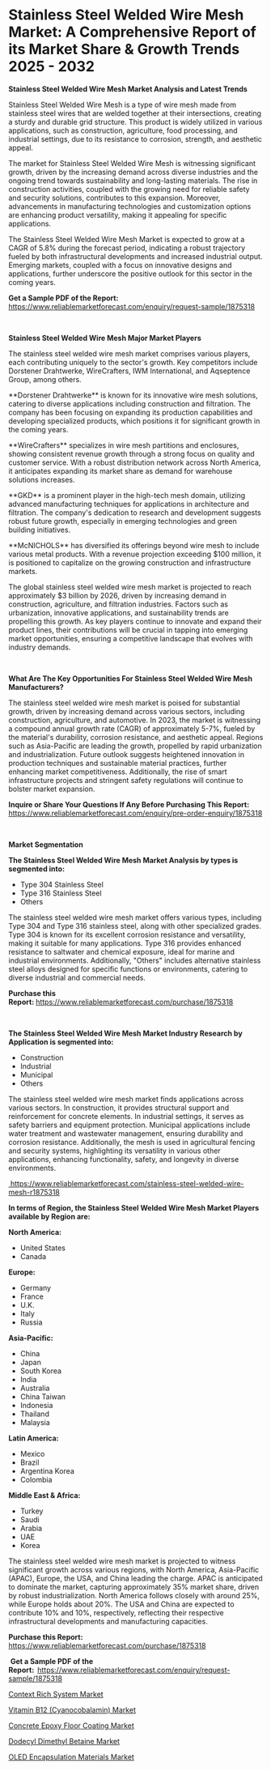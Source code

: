 <p><h1>Stainless Steel Welded Wire Mesh Market: A Comprehensive Report of its Market Share & Growth Trends 2025 - 2032</h1></p><p><strong>Stainless Steel Welded Wire Mesh Market Analysis and Latest Trends</strong></p>
<p><p>Stainless Steel Welded Wire Mesh is a type of wire mesh made from stainless steel wires that are welded together at their intersections, creating a sturdy and durable grid structure. This product is widely utilized in various applications, such as construction, agriculture, food processing, and industrial settings, due to its resistance to corrosion, strength, and aesthetic appeal.</p><p>The market for Stainless Steel Welded Wire Mesh is witnessing significant growth, driven by the increasing demand across diverse industries and the ongoing trend towards sustainability and long-lasting materials. The rise in construction activities, coupled with the growing need for reliable safety and security solutions, contributes to this expansion. Moreover, advancements in manufacturing technologies and customization options are enhancing product versatility, making it appealing for specific applications.</p><p>The Stainless Steel Welded Wire Mesh Market is expected to grow at a CAGR of 5.8% during the forecast period, indicating a robust trajectory fueled by both infrastructural developments and increased industrial output. Emerging markets, coupled with a focus on innovative designs and applications, further underscore the positive outlook for this sector in the coming years.</p></p>
<p><strong>Get a Sample PDF of the Report:&nbsp;</strong> <a href="https://www.reliablemarketforecast.com/enquiry/request-sample/1875318?utm_campaign=1899&utm_medium=2&utm_source=Github&utm_content=ia&utm_term=31012025&utm_id=stainless-steel-welded-wire-mesh">https://www.reliablemarketforecast.com/enquiry/request-sample/1875318</a></p>
<p>&nbsp;</p>
<p><strong>Stainless Steel Welded Wire Mesh Major Market Players</strong></p>
<p><p>The stainless steel welded wire mesh market comprises various players, each contributing uniquely to the sector's growth. Key competitors include Dorstener Drahtwerke, WireCrafters, IWM International, and Aqseptence Group, among others. </p><p>**Dorstener Drahtwerke** is known for its innovative wire mesh solutions, catering to diverse applications including construction and filtration. The company has been focusing on expanding its production capabilities and developing specialized products, which positions it for significant growth in the coming years.</p><p>**WireCrafters** specializes in wire mesh partitions and enclosures, showing consistent revenue growth through a strong focus on quality and customer service. With a robust distribution network across North America, it anticipates expanding its market share as demand for warehouse solutions increases.</p><p>**GKD** is a prominent player in the high-tech mesh domain, utilizing advanced manufacturing techniques for applications in architecture and filtration. The company's dedication to research and development suggests robust future growth, especially in emerging technologies and green building initiatives.</p><p>**McNICHOLS** has diversified its offerings beyond wire mesh to include various metal products. With a revenue projection exceeding $100 million, it is positioned to capitalize on the growing construction and infrastructure markets.</p><p>The global stainless steel welded wire mesh market is projected to reach approximately $3 billion by 2026, driven by increasing demand in construction, agriculture, and filtration industries. Factors such as urbanization, innovative applications, and sustainability trends are propelling this growth. As key players continue to innovate and expand their product lines, their contributions will be crucial in tapping into emerging market opportunities, ensuring a competitive landscape that evolves with industry demands.</p></p>
<p>&nbsp;</p>
<p><strong>What Are The Key Opportunities For Stainless Steel Welded Wire Mesh Manufacturers?</strong></p>
<p><p>The stainless steel welded wire mesh market is poised for substantial growth, driven by increasing demand across various sectors, including construction, agriculture, and automotive. In 2023, the market is witnessing a compound annual growth rate (CAGR) of approximately 5-7%, fueled by the material's durability, corrosion resistance, and aesthetic appeal. Regions such as Asia-Pacific are leading the growth, propelled by rapid urbanization and industrialization. Future outlook suggests heightened innovation in production techniques and sustainable material practices, further enhancing market competitiveness. Additionally, the rise of smart infrastructure projects and stringent safety regulations will continue to bolster market expansion.</p></p>
<p><strong>Inquire or Share Your Questions If Any Before Purchasing This Report:</strong> <a href="https://www.reliablemarketforecast.com/enquiry/pre-order-enquiry/1875318?utm_campaign=1899&utm_medium=2&utm_source=Github&utm_content=ia&utm_term=31012025&utm_id=stainless-steel-welded-wire-mesh">https://www.reliablemarketforecast.com/enquiry/pre-order-enquiry/1875318</a></p>
<p>&nbsp;</p>
<p><strong>Market Segmentation</strong></p>
<p><strong>The Stainless Steel Welded Wire Mesh Market Analysis by types is segmented into:</strong></p>
<p><ul><li>Type 304 Stainless Steel</li><li>Type 316 Stainless Steel</li><li>Others</li></ul></p>
<p><p>The stainless steel welded wire mesh market offers various types, including Type 304 and Type 316 stainless steel, along with other specialized grades. Type 304 is known for its excellent corrosion resistance and versatility, making it suitable for many applications. Type 316 provides enhanced resistance to saltwater and chemical exposure, ideal for marine and industrial environments. Additionally, "Others" includes alternative stainless steel alloys designed for specific functions or environments, catering to diverse industrial and commercial needs.</p></p>
<p><strong>Purchase this Report:&nbsp;</strong><a href="https://www.reliablemarketforecast.com/purchase/1875318?utm_campaign=1899&utm_medium=2&utm_source=Github&utm_content=ia&utm_term=31012025&utm_id=stainless-steel-welded-wire-mesh">https://www.reliablemarketforecast.com/purchase/1875318</a></p>
<p>&nbsp;</p>
<p><strong>The Stainless Steel Welded Wire Mesh Market Industry Research by Application is segmented into:</strong></p>
<p><ul><li>Construction</li><li>Industrial</li><li>Municipal</li><li>Others</li></ul></p>
<p><p>The stainless steel welded wire mesh market finds applications across various sectors. In construction, it provides structural support and reinforcement for concrete elements. In industrial settings, it serves as safety barriers and equipment protection. Municipal applications include water treatment and wastewater management, ensuring durability and corrosion resistance. Additionally, the mesh is used in agricultural fencing and security systems, highlighting its versatility in various other applications, enhancing functionality, safety, and longevity in diverse environments.</p></p>
<p><a href="https://www.reliablemarketforecast.com/stainless-steel-welded-wire-mesh-r1875318?utm_campaign=1899&utm_medium=2&utm_source=Github&utm_content=ia&utm_term=31012025&utm_id=stainless-steel-welded-wire-mesh">&nbsp;https://www.reliablemarketforecast.com/stainless-steel-welded-wire-mesh-r1875318</a></p>
<p><strong>In terms of Region, the Stainless Steel Welded Wire Mesh Market Players available by Region are:</strong></p>
<p>
    <p> <strong> North America: </strong>
        <ul>
            <li>United States</li>
            <li>Canada</li>
        </ul>
        </p> 
    <p> <strong> Europe: </strong>
        <ul>
            <li>Germany</li>
            <li>France</li>
            <li>U.K.</li>
            <li>Italy</li>
            <li>Russia</li>
        </ul>
        </p> 
    <p> <strong> Asia-Pacific: </strong>
        <ul>
            <li>China</li>
            <li>Japan</li>
            <li>South Korea</li>
            <li>India</li>
            <li>Australia</li>
            <li>China Taiwan</li>
            <li>Indonesia</li>
            <li>Thailand</li>
            <li>Malaysia</li>
        </ul>
        </p> 
    <p> <strong> Latin America: </strong>
        <ul>
            <li>Mexico</li>
            <li>Brazil</li>
            <li>Argentina Korea</li>
            <li>Colombia</li>
        </ul>
        </p> 
    <p> <strong> Middle East & Africa: </strong>
        <ul>
            <li>Turkey</li>
            <li>Saudi</li>
            <li>Arabia</li>
            <li>UAE</li>
            <li>Korea</li>
        </ul>
    </p>
    </p>
<p><p>The stainless steel welded wire mesh market is projected to witness significant growth across various regions, with North America, Asia-Pacific (APAC), Europe, the USA, and China leading the charge. APAC is anticipated to dominate the market, capturing approximately 35% market share, driven by robust industrialization. North America follows closely with around 25%, while Europe holds about 20%. The USA and China are expected to contribute 10% and 10%, respectively, reflecting their respective infrastructural developments and manufacturing capacities.</p></p>
<p><strong>Purchase this Report: </strong><a href="https://www.reliablemarketforecast.com/purchase/1875318?utm_campaign=1899&utm_medium=2&utm_source=Github&utm_content=ia&utm_term=31012025&utm_id=stainless-steel-welded-wire-mesh">https://www.reliablemarketforecast.com/purchase/1875318</a></p>
<p>&nbsp;<strong>Get a Sample PDF of the Report:&nbsp;&nbsp;</strong><a href="https://www.reliablemarketforecast.com/enquiry/request-sample/1875318?utm_campaign=1899&utm_medium=2&utm_source=Github&utm_content=ia&utm_term=31012025&utm_id=stainless-steel-welded-wire-mesh">https://www.reliablemarketforecast.com/enquiry/request-sample/1875318</a></p>
<p><strong></strong></p>
<p><p><a href="https://www.linkedin.com/pulse/technological-insights-growth-trends-context-rich-system-market-yoerc?utm_campaign=1899&utm_medium=2&utm_source=Github&utm_content=ia&utm_term=31012025&utm_id=stainless-steel-welded-wire-mesh">Context Rich System Market</a></p><p><a href="https://www.linkedin.com/pulse/vitamin-b12-cyanocobalamin-market-size-projected-grow-cagr-yuadc?utm_campaign=1899&utm_medium=2&utm_source=Github&utm_content=ia&utm_term=31012025&utm_id=stainless-steel-welded-wire-mesh">Vitamin B12 (Cyanocobalamin) Market</a></p><p><a href="https://github.com/nibbsmantji/Market-Research-Report-List-1/blob/main/concrete-epoxy-floor-coating-market.md?utm_campaign=1899&utm_medium=2&utm_source=Github&utm_content=ia&utm_term=31012025&utm_id=stainless-steel-welded-wire-mesh">Concrete Epoxy Floor Coating Market</a></p><p><a href="https://github.com/djibenesha/Market-Research-Report-List-1/blob/main/dodecyl-dimethyl-betaine-market.md?utm_campaign=1899&utm_medium=2&utm_source=Github&utm_content=ia&utm_term=31012025&utm_id=stainless-steel-welded-wire-mesh">Dodecyl Dimethyl Betaine Market</a></p><p><a href="https://www.linkedin.com/pulse/providing-both-historical-trends-future-projections-6p6oc?utm_campaign=1899&utm_medium=2&utm_source=Github&utm_content=ia&utm_term=31012025&utm_id=stainless-steel-welded-wire-mesh">OLED Encapsulation Materials Market</a></p></p>